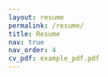 ```yaml
---
layout: resume
permalink: /resume/
title: Resume
nav: true
nav_order: 4
cv_pdf: example_pdf.pdf
---
```

